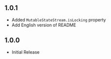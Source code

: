 ## 1.0.1

- Added `MutableStateStream.isLocking` property
- Add English version of README

## 1.0.0

- Initial Release
